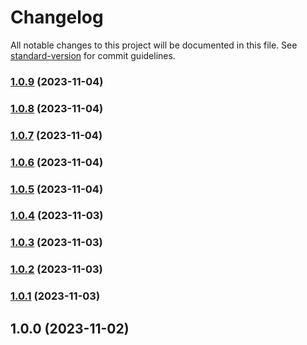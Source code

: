 # Changelog

All notable changes to this project will be documented in this file. See [standard-version](https://github.com/conventional-changelog/standard-version) for commit guidelines.

### [1.0.9](https://github.com/clydetealium/action-jira/compare/v1.0.8...v1.0.9) (2023-11-04)

### [1.0.8](https://github.com/clydetealium/action-jira/compare/v1.0.7...v1.0.8) (2023-11-04)

### [1.0.7](https://github.com/clydetealium/action-jira/compare/v1.0.6...v1.0.7) (2023-11-04)

### [1.0.6](https://github.com/clydetealium/action-jira/compare/v1.0.5...v1.0.6) (2023-11-04)

### [1.0.5](https://github.com/clydetealium/action-jira/compare/v1.0.4...v1.0.5) (2023-11-04)

### [1.0.4](https://github.com/clydetealium/action-jira/compare/v1.0.3...v1.0.4) (2023-11-03)

### [1.0.3](https://github.com/clydetealium/action-jira/compare/v1.0.2...v1.0.3) (2023-11-03)

### [1.0.2](https://github.com/clydetealium/action-jira/compare/v1.0.1...v1.0.2) (2023-11-03)

### [1.0.1](https://github.com/clydetealium/action-jira/compare/v1.0.0...v1.0.1) (2023-11-03)

## 1.0.0 (2023-11-02)
